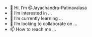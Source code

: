 - 👋 Hi, I’m @Jayachandra-Patinavalasa
- 👀 I’m interested in ...
- 🌱 I’m currently learning ...
- 💞️ I’m looking to collaborate on ...
- 📫 How to reach me ...

<!---
Jayachandra-Patinavalasa/Jayachandra-Patinavalasa is a ✨ special ✨ repository because its `README.md` (this file) appears on your GitHub profile.
You can click the Preview link to take a look at your changes.
--->
